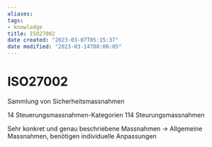 ```yaml
---
aliases: 
tags: 
- knowledge
title: ISO27002
date created: "2023-03-07T05:15:37"
date modified: "2023-03-14T08:06:05"
---
```


# ISO27002

Sammlung von Sicherheitsmassnahmen

14 Steuerungsmassnahmen-Kategorien
114 Steurungsmassnahmen

Sehr konkret und genau beschriebene Massnahmen
-> Allgemeine Massnahmen, benötigen individuelle Anpassungen
